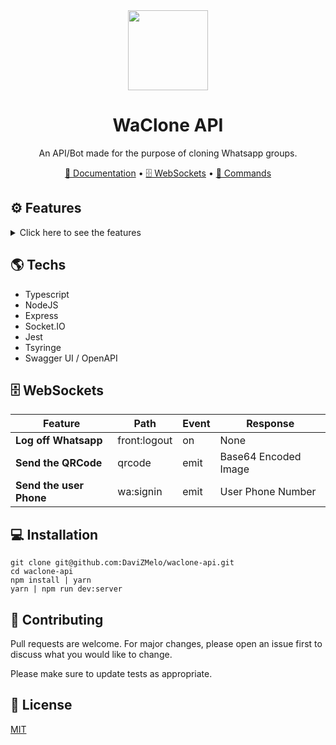 <div align="center">
  <img src="https://cdn.icon-icons.com/icons2/373/PNG/256/Whatsapp_37229.png" width="128" height="128"/>
  
  # WaClone API
  
  An API/Bot made for the purpose of cloning Whatsapp groups.
  
  <p align="center">
    <a href="https://davizmelo.github.io/waclone-api/">📖 Documentation</a> •
    <a href="#websockets">🗄️ WebSockets</a> •
    <a href="#commands">🤖 Commands</a> 
  </p>

</div>

<!--- ![](https://media.giphy.com/media/CucbZRxxp59mG6Exgw/giphy.gif) -->

## ⚙️ Features

<details>
  <summary> Click here to see the features </summary>
  
  ### 👨‍👩‍👦 Groups

  * Clone whatsapp groups
  * Stop cloning groups
  * List all your whatsapp groups
  * List whatsapp groups you have admin

  ### 👤 Users

  * Define users authorized to use the bot
  * List users authorized to use the bot
  * Define the master user
  * Show master user

  And many others in the <a href="https://davizmelo.github.io/waclone-api/">documentation</a>
</details>

## 🌎 Techs

<ul>
  <li>Typescript</li>
  <li>NodeJS</li>
  <li>Express</li>
  <li>Socket.IO</li>
  <li>Jest</li>
  <li>Tsyringe</li>
  <li>Swagger UI / OpenAPI</li>
</ul>

<a name="websockets"></a>
## 🗄️ WebSockets

| Feature                          | Path       | Event        | Response |
| -------------------------------- | ----------  | ----------- | ----------- |   
| <strong>Log off Whatsapp</strong>   | front:logout | on | None
| <strong>Send the QRCode</strong>   | qrcode | emit | Base64 Encoded Image
| <strong>Send the user Phone</strong>   | wa:signin | emit | User Phone Number

## 💻 Installation

```
git clone git@github.com:DaviZMelo/waclone-api.git
cd waclone-api
npm install | yarn
yarn | npm run dev:server
```


## 🤝 Contributing
Pull requests are welcome. For major changes, please open an issue first to discuss what you would like to change.

Please make sure to update tests as appropriate.

## 📃 License
[MIT](https://choosealicense.com/licenses/mit/)

